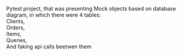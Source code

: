 Pytest project, that was presenting Mock objects based on database diagram, in which there were 4 tables:<br/>
Clients,<br/>
Orders,<br/>
Items,<br/>
Queries,<br/>
And faking api calls beetwen them<br/>
